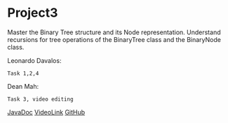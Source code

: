 # Project3
Master the Binary Tree structure and its Node representation. Understand recursions for tree operations of the BinaryTree class and the BinaryNode class.

Leonardo Davalos:

    Task 1,2,4
Dean Mah:

    Task 3, video editing

[JavaDoc](docs/index.html)
[VideoLink]()
[GitHub](https://github.com/CS-2400-Team-DL/Project3)
